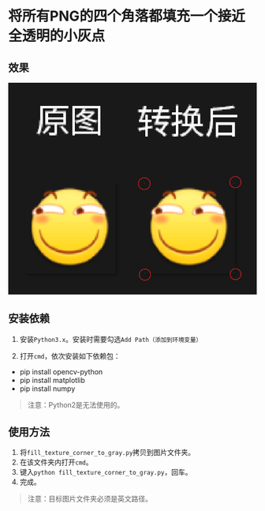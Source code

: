 # 将所有PNG的四个角落都填充一个接近全透明的小灰点

## 效果

![alt 效果预览](https://github.com/gh-kL/fill-texture-corner-to-gray/blob/main/doc/preview.png)

## 安装依赖

1. 安装`Python3.x`。安装时需要勾选`Add Path（添加到环境变量）`

2. 打开`cmd`，依次安装如下依赖包：

- pip install opencv-python
- pip install matplotlib
- pip install numpy

> 注意：Python2是无法使用的。

## 使用方法

1. 将`fill_texture_corner_to_gray.py`拷贝到图片文件夹。 
2. 在该文件夹内打开`cmd`。
3. 键入`python fill_texture_corner_to_gray.py`，回车。 
4. 完成。

> 注意：目标图片文件夹必须是英文路径。

